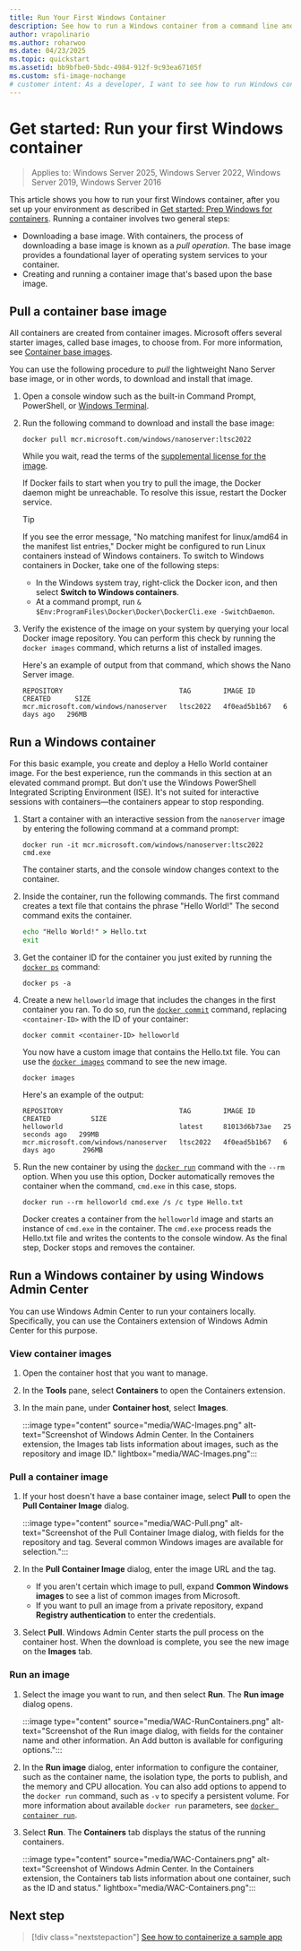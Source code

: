 ```yaml
---
title: Run Your First Windows Container
description: See how to run a Windows container from a command line and by using Windows Admin Center. Find out how to pull an image, create a new image, and run an image.
author: vrapolinario
ms.author: roharwoo
ms.date: 04/23/2025
ms.topic: quickstart
ms.assetid: bb9bfbe0-5bdc-4984-912f-9c93ea67105f
ms.custom: sfi-image-nochange
# customer intent: As a developer, I want to see how to run Windows containers so that I can take advantage of the benefits that containers offer, such as isolation, portability, and versatility.
---
```

# Get started: Run your first Windows container

> Applies to: Windows Server 2025, Windows Server 2022, Windows Server 2019, Windows Server 2016

This article shows you how to run your first Windows container, after you set up your environment as described in [Get started: Prep Windows for containers](./set-up-environment.md). Running a container involves two general steps:

- Downloading a base image. With containers, the process of downloading a base image is known as a *pull operation*. The base image provides a foundational layer of operating system services to your container.
- Creating and running a container image that's based upon the base image.

## Pull a container base image

All containers are created from container images. Microsoft offers several starter images, called base images, to choose from. For more information, see [Container base images](../manage-containers/container-base-images.md).

You can use the following procedure to *pull* the lightweight Nano Server base image, or in other words, to download and install that image.

1. Open a console window such as the built-in Command Prompt, PowerShell, or [Windows Terminal](https://apps.microsoft.com/detail/9n0dx20hk701).

1. Run the following command to download and install the base image:

   ```console
   docker pull mcr.microsoft.com/windows/nanoserver:ltsc2022
   ```

   While you wait, read the terms of the [supplemental license for the image](../images-eula.md).

   If Docker fails to start when you try to pull the image, the Docker daemon might be unreachable. To resolve this issue, restart the Docker service.

   > [!TIP]
   > If you see the error message, "No matching manifest for linux/amd64 in the manifest list entries," Docker might be configured to run Linux containers instead of Windows containers. To switch to Windows containers in Docker, take one of the following steps:
   >
   > - In the Windows system tray, right-click the Docker icon, and then select **Switch to Windows containers**.
   > - At a command prompt, run `& $Env:ProgramFiles\Docker\Docker\DockerCli.exe -SwitchDaemon`.

1. Verify the existence of the image on your system by querying your local Docker image repository. You can perform this check by running the `docker images` command, which returns a list of installed images.

   Here's an example of output from that command, which shows the Nano Server image.

   ```console
   REPOSITORY                             TAG        IMAGE ID       CREATED      SIZE
   mcr.microsoft.com/windows/nanoserver   ltsc2022   4f0ead5b1b67   6 days ago   296MB
   ```

## Run a Windows container

For this basic example, you create and deploy a Hello World container image. For the best experience, run the commands in this section at an elevated command prompt. But don't use the Windows PowerShell Integrated Scripting Environment (ISE). It's not suited for interactive sessions with containers—the containers appear to stop responding.

1. Start a container with an interactive session from the `nanoserver` image by entering the following command at a command prompt:

   ```console
   docker run -it mcr.microsoft.com/windows/nanoserver:ltsc2022 cmd.exe
   ```

   The container starts, and the console window changes context to the container.

1. Inside the container, run the following commands. The first command creates a text file that contains the phrase "Hello World!" The second command exits the container.

   ```cmd
   echo "Hello World!" > Hello.txt
   exit
   ```

1. Get the container ID for the container you just exited by running the [`docker ps`](https://docs.docker.com/reference/cli/docker/container/ls/) command:

   ```console
   docker ps -a
   ```

1. Create a new `helloworld` image that includes the changes in the first container you ran. To do so, run the [`docker commit`](https://docs.docker.com/reference/cli/docker/container/commit/) command, replacing `<container-ID>` with the ID of your container:

   ```console
   docker commit <container-ID> helloworld
   ```

   You now have a custom image that contains the Hello.txt file. You can use the [`docker images`](https://docs.docker.com/reference/cli/docker/image/ls/) command to see the new image.

   ```console
   docker images
   ```

   Here's an example of the output:

   ```console
   REPOSITORY                             TAG        IMAGE ID       CREATED          SIZE
   helloworld                             latest     81013d6b73ae   25 seconds ago   299MB
   mcr.microsoft.com/windows/nanoserver   ltsc2022   4f0ead5b1b67   6 days ago       296MB
   ```

1. Run the new container by using the [`docker run`](https://docs.docker.com/reference/cli/docker/container/run/) command with the `--rm` option. When you use this option, Docker automatically removes the container when the command, `cmd.exe` in this case, stops.

   ```console
   docker run --rm helloworld cmd.exe /s /c type Hello.txt
   ```

   Docker creates a container from the `helloworld` image and starts an instance of `cmd.exe` in the container. The `cmd.exe` process reads the Hello.txt file and writes the contents to the console window. As the final step, Docker stops and removes the container.

## Run a Windows container by using Windows Admin Center

You can use Windows Admin Center to run your containers locally. Specifically, you can use the Containers extension of Windows Admin Center for this purpose.

### View container images

1. Open the container host that you want to manage.

1. In the **Tools** pane, select **Containers** to open the Containers extension.

1. In the main pane, under **Container host**, select **Images**.

   :::image type="content" source="media/WAC-Images.png" alt-text="Screenshot of Windows Admin Center. In the Containers extension, the Images tab lists information about images, such as the repository and image ID." lightbox="media/WAC-Images.png":::

### Pull a container image

1. If your host doesn't have a base container image, select **Pull** to open the **Pull Container Image** dialog.

   :::image type="content" source="media/WAC-Pull.png" alt-text="Screenshot of the Pull Container Image dialog, with fields for the repository and tag. Several common Windows images are available for selection.":::

1. In the **Pull Container Image** dialog, enter the image URL and the tag.
   - If you aren't certain which image to pull, expand **Common Windows images** to see a list of common images from Microsoft.
   - If you want to pull an image from a private repository, expand **Registry authentication** to enter the credentials.

1. Select **Pull**. Windows Admin Center starts the pull process on the container host. When the download is complete, you see the new image on the **Images** tab.

### Run an image

1. Select the image you want to run, and then select **Run**. The **Run image** dialog opens.

   :::image type="content" source="media/WAC-RunContainers.png" alt-text="Screenshot of the Run image dialog, with fields for the container name and other information. An Add button is available for configuring options.":::

1. In the **Run image** dialog, enter information to configure the container, such as the container name, the isolation type, the ports to publish, and the memory and CPU allocation. You can also add options to append to the `docker run` command, such as `-v` to specify a persistent volume. For more information about available `docker run` parameters, see [`docker container run`](https://docs.docker.com/reference/cli/docker/container/run/).

1. Select **Run**. The **Containers** tab displays the status of the running containers.

   :::image type="content" source="media/WAC-Containers.png" alt-text="Screenshot of Windows Admin Center. In the Containers extension, the Containers tab lists information about one container, such as the ID and status." lightbox="media/WAC-Containers.png":::

## Next step

> [!div class="nextstepaction"]
> [See how to containerize a sample app](./building-sample-app.md)
